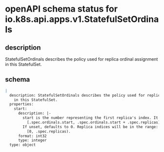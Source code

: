 # openAPI schema status for io.k8s.api.apps.v1.StatefulSetOrdinals

## description

StatefulSetOrdinals describes the policy used for replica ordinal assignment in this StatefulSet.

## schema

```yaml
|
  description: StatefulSetOrdinals describes the policy used for replica ordinal assignment
    in this StatefulSet.
  properties:
    start:
      description: |-
        start is the number representing the first replica's index. It may be used to number replicas from an alternate index (eg: 1-indexed) over the default 0-indexed names, or to orchestrate progressive movement of replicas from one StatefulSet to another. If set, replica indices will be in the range:
          [.spec.ordinals.start, .spec.ordinals.start + .spec.replicas).
        If unset, defaults to 0. Replica indices will be in the range:
          [0, .spec.replicas).
      format: int32
      type: integer
  type: object

```
